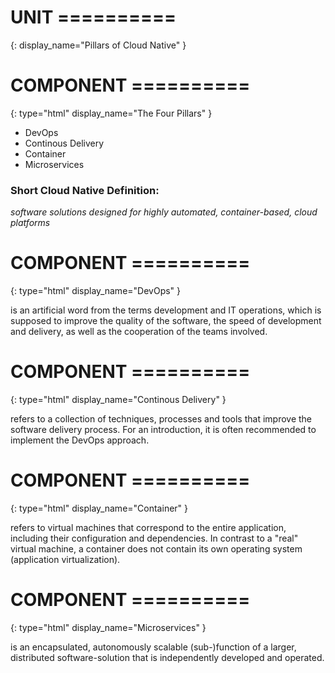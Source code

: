 # UNIT ==========
{:
  display_name="Pillars of Cloud Native"
}

# COMPONENT ==========
{:
  type="html"
  display_name="The Four Pillars"
}

* DevOps
* Continous Delivery
* Container
* Microservices

### Short Cloud Native Definition:
*software solutions designed for highly automated, container-based, cloud platforms* 

# COMPONENT ==========
{:
  type="html"
  display_name="DevOps"
}

is an artificial word from the terms development and IT operations, which is supposed to improve the quality of the software, the speed of development and delivery, as well as the cooperation of the teams involved.

# COMPONENT ==========
{:
  type="html"
  display_name="Continous Delivery"
}

refers to a collection of techniques, processes and tools that improve the software delivery process. For an introduction, it is often recommended to implement the DevOps approach.

# COMPONENT ==========
{:
  type="html"
  display_name="Container"
}

refers to virtual machines that correspond to the entire application, including their configuration and dependencies. In contrast to a "real" virtual machine, a container does not contain its own operating system (application virtualization).

# COMPONENT ==========
{:
  type="html"
  display_name="Microservices"
}

is an encapsulated, autonomously scalable (sub-)function of a larger, distributed software-solution that is independently developed and operated.